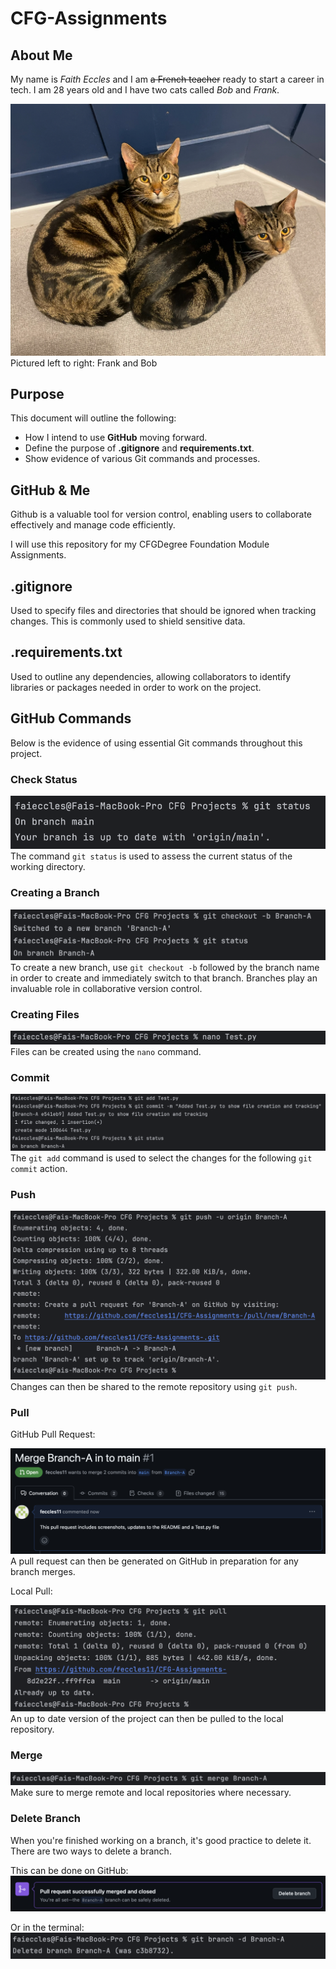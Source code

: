 # CFG-Assignments
## About Me 
My name is *Faith Eccles* and I am ~~a French teacher~~ ready to start a career in tech. I am 28 years old and I have two cats called *Bob* and *Frank*.

![bobandfrank.jpg](assets/bobandfrank.jpg)
Pictured left to right: Frank and Bob

## Purpose 
This document will outline the following:
- How I intend to use **GitHub** moving forward. 
- Define the purpose of **.gitignore** and **requirements.txt**.
- Show evidence of various Git commands and processes.

## GitHub & Me 
Github is a valuable tool for version control, enabling users to collaborate effectively and manage code efficiently. 

I will use this repository for my CFGDegree Foundation Module Assignments. 

## .gitignore 
Used to specify files and directories that should be ignored when tracking changes. This is commonly used to shield sensitive data. 

## .requirements.txt
Used to outline any dependencies, allowing collaborators to identify libraries or packages needed in order to work on the project. 

## GitHub Commands
Below is the evidence of using essential Git commands throughout this project.

### Check Status
![gitstatus.png](assets/gitstatus.png)
The command `git status` is used to assess the current status of the working directory. 

### Creating a Branch
![git branch.png](assets/git%20branch.png)
To create a new branch, use `git checkout -b` followed by the branch name in order to create and immediately switch to that branch. 
Branches play an invaluable role in collaborative version control. 

### Creating Files
![nano.png](assets/nano.png)
Files can be created using the `nano` command.

### Commit
![addcommit.png](assets/addcommit.png)
The `git add` command is used to select the changes for the following `git commit` action. 


### Push
![push.png](assets/push.png)
Changes can then be shared to the remote repository using `git push`. 

### Pull 
GitHub Pull Request:

![Mergepull.png](assets/Mergepull.png)
A pull request can then be generated on GitHub in preparation for any branch merges. 

Local Pull:

![gitpull.png](assets/gitpull.png)
An up to date version of the project can then be pulled to the local repository. 

### Merge
![merge.png](assets/merge.png)
Make sure to merge remote and local repositories where necessary. 

### Delete Branch 
When you're finished working on a branch, it's good practice to delete it. There are two ways to delete a branch. 

This can be done on GitHub:
![deleteongithub.png](assets/deleteongithub.png)

Or in the terminal: 
![terminaldelete.png](assets/terminaldelete.png)